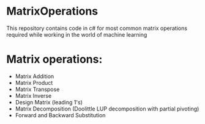 # MatrixOperations
This repository contains code in c# for most common matrix operations required while working in the world of machine learning
# Matrix operations:
  * Matrix Addition
  * Matrix Product
  * Matrix Transpose
  * Matrix Inverse
  * Design Matrix (leading 1's)
  * Matrix Decomposition (Doolittle LUP decomposition with partial pivoting)
  * Forward and Backward Substitution
  

